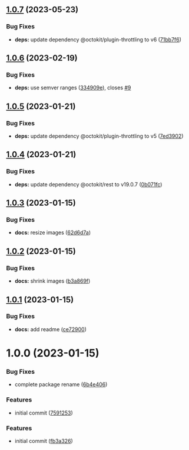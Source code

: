 ## [1.0.7](https://github.com/semantic-release-extras/github-comment-specific/compare/v1.0.6...v1.0.7) (2023-05-23)


### Bug Fixes

* **deps:** update dependency @octokit/plugin-throttling to v6 ([71bb7f6](https://github.com/semantic-release-extras/github-comment-specific/commit/71bb7f61d39690b3fd05e0475f32d2ade5ccbb81))

## [1.0.6](https://github.com/semantic-release-extras/github-comment-specific/compare/v1.0.5...v1.0.6) (2023-02-19)


### Bug Fixes

* **deps:** use semver ranges ([334909e](https://github.com/semantic-release-extras/github-comment-specific/commit/334909e934b579c0d3b77018974b662afe7209db)), closes [#9](https://github.com/semantic-release-extras/github-comment-specific/issues/9)

## [1.0.5](https://github.com/semantic-release-extras/github-comment-specific/compare/v1.0.4...v1.0.5) (2023-01-21)


### Bug Fixes

* **deps:** update dependency @octokit/plugin-throttling to v5 ([7ed3902](https://github.com/semantic-release-extras/github-comment-specific/commit/7ed3902c197fd5d4e8ae94ab87a39f31403e49da))

## [1.0.4](https://github.com/semantic-release-extras/github-comment-specific/compare/v1.0.3...v1.0.4) (2023-01-21)


### Bug Fixes

* **deps:** update dependency @octokit/rest to v19.0.7 ([0b071fc](https://github.com/semantic-release-extras/github-comment-specific/commit/0b071fcf8c4d79c88a8e065669be4ddf39ceafea))

## [1.0.3](https://github.com/semantic-release-extras/github-comment-specific/compare/v1.0.2...v1.0.3) (2023-01-15)


### Bug Fixes

* **docs:** resize images ([62d6d7a](https://github.com/semantic-release-extras/github-comment-specific/commit/62d6d7a4fcec006b59d34ff93624266a6bfcd494))

## [1.0.2](https://github.com/semantic-release-extras/github-comment-specific/compare/v1.0.1...v1.0.2) (2023-01-15)


### Bug Fixes

* **docs:** shrink images ([b3a869f](https://github.com/semantic-release-extras/github-comment-specific/commit/b3a869f22d9a1b17ef51470dd16ed38d34ed1b13))

## [1.0.1](https://github.com/semantic-release-extras/github-comment-specific/compare/v1.0.0...v1.0.1) (2023-01-15)


### Bug Fixes

* **docs:** add readme ([ce72900](https://github.com/semantic-release-extras/github-comment-specific/commit/ce72900bb2cb918c36e57e826dc6ee88336fa6a1))

# 1.0.0 (2023-01-15)

### Bug Fixes

- complete package rename ([6b4e406](https://github.com/semantic-release-extras/github-comment-specific/commit/6b4e4068a38bd3844ecac9d65049b76653179476))

### Features

- initial commit ([7591253](https://github.com/semantic-release-extras/github-comment-specific/commit/759125323306a1e75df55a4f3db6ccd27c7516cc))

### Features

- initial commit ([fb3a326](https://github.com/semantic-release-extras/github-comment-specific/commit/fb3a326e4b83b9308fa8f04563a32ccd6ae09c3c))
